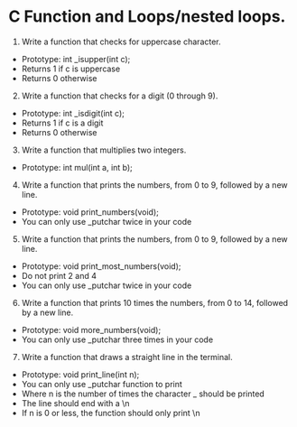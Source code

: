 # C Function and Loops/nested loops.
1. Write a function that checks for uppercase character.
  * Prototype: int _isupper(int c);
  * Returns 1 if c is uppercase
  * Returns 0 otherwise
2. Write a function that checks for a digit (0 through 9).
  * Prototype: int _isdigit(int c);
  * Returns 1 if c is a digit
  * Returns 0 otherwise
3. Write a function that multiplies two integers.
  * Prototype: int mul(int a, int b);
4. Write a function that prints the numbers, from 0 to 9, followed by a new line.
  * Prototype: void print_numbers(void);
  * You can only use _putchar twice in your code
5. Write a function that prints the numbers, from 0 to 9, followed by a new line.
  * Prototype: void print_most_numbers(void);
  * Do not print 2 and 4
  * You can only use _putchar twice in your code
6. Write a function that prints 10 times the numbers, from 0 to 14, followed by a new line.
  * Prototype: void more_numbers(void);
  * You can only use _putchar three times in your code
7. Write a function that draws a straight line in the terminal.

  * Prototype: void print_line(int n);
  * You can only use _putchar function to print
  * Where n is the number of times the character _ should be printed
  * The line should end with a \n
  * If n is 0 or less, the function should only print \n


